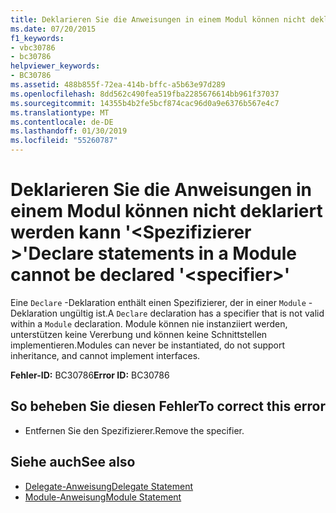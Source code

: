 ```yaml
---
title: Deklarieren Sie die Anweisungen in einem Modul können nicht deklariert werden kann '<specifier>"
ms.date: 07/20/2015
f1_keywords:
- vbc30786
- bc30786
helpviewer_keywords:
- BC30786
ms.assetid: 488b855f-72ea-414b-bffc-a5b63e97d289
ms.openlocfilehash: 8dd562c490fea519fba2285676614bb961f37037
ms.sourcegitcommit: 14355b4b2fe5bcf874cac96d0a9e6376b567e4c7
ms.translationtype: MT
ms.contentlocale: de-DE
ms.lasthandoff: 01/30/2019
ms.locfileid: "55260787"
---
```

# <a name="declare-statements-in-a-module-cannot-be-declared-specifier"></a><span data-ttu-id="41f52-102">Deklarieren Sie die Anweisungen in einem Modul können nicht deklariert werden kann '\<Spezifizierer >'</span><span class="sxs-lookup"><span data-stu-id="41f52-102">Declare statements in a Module cannot be declared '\<specifier>'</span></span>
<span data-ttu-id="41f52-103">Eine `Declare` -Deklaration enthält einen Spezifizierer, der in einer `Module` -Deklaration ungültig ist.</span><span class="sxs-lookup"><span data-stu-id="41f52-103">A `Declare` declaration has a specifier that is not valid within a `Module` declaration.</span></span> <span data-ttu-id="41f52-104">Module können nie instanziiert werden, unterstützen keine Vererbung und können keine Schnittstellen implementieren.</span><span class="sxs-lookup"><span data-stu-id="41f52-104">Modules can never be instantiated, do not support inheritance, and cannot implement interfaces.</span></span>  
  
 <span data-ttu-id="41f52-105">**Fehler-ID:** BC30786</span><span class="sxs-lookup"><span data-stu-id="41f52-105">**Error ID:** BC30786</span></span>  
  
## <a name="to-correct-this-error"></a><span data-ttu-id="41f52-106">So beheben Sie diesen Fehler</span><span class="sxs-lookup"><span data-stu-id="41f52-106">To correct this error</span></span>  
  
-   <span data-ttu-id="41f52-107">Entfernen Sie den Spezifizierer.</span><span class="sxs-lookup"><span data-stu-id="41f52-107">Remove the specifier.</span></span>  
  
## <a name="see-also"></a><span data-ttu-id="41f52-108">Siehe auch</span><span class="sxs-lookup"><span data-stu-id="41f52-108">See also</span></span>
- [<span data-ttu-id="41f52-109">Delegate-Anweisung</span><span class="sxs-lookup"><span data-stu-id="41f52-109">Delegate Statement</span></span>](../../visual-basic/language-reference/statements/delegate-statement.md)
- [<span data-ttu-id="41f52-110">Module-Anweisung</span><span class="sxs-lookup"><span data-stu-id="41f52-110">Module Statement</span></span>](../../visual-basic/language-reference/statements/module-statement.md)
